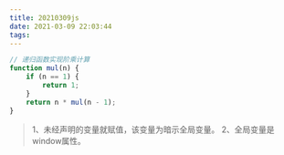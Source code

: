 ```yaml
---
title: 20210309js
date: 2021-03-09 22:03:44
tags:
---
```


~~~js
// 递归函数实现阶乘计算
function mul(n) {
    if (n == 1) {
        return 1;
    }
    return n * mul(n - 1);
}
~~~
> 1、未经声明的变量就赋值，该变量为暗示全局变量。
> 2、全局变量是window属性。
